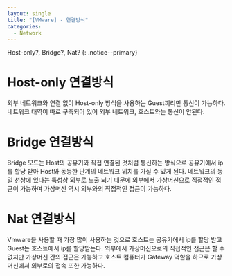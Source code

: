 ```yaml
---
layout: single
title: "[VMware] - 연결방식"
categories:
  - Network
---
```


Host-only?, Bridge?, Nat?
{: .notice--primary}

# Host-only 연결방식 
외부 네트워크와 연결 없이 Host-only 방식을 사용하는 Guest끼리만 통신이 가능하다. 
네트워크 대역이 따로 구축되어 있어 외부 네트워크, 호스트와는 통신이 안된다. 

# Bridge 연결방식 
Bridge 모드는 Host의 공유기와 직접 연결된 것처럼 통신하는 방식으로
공유기에서 ip를 할당 받아 Host와 동등한 단계의 네트워크 위치를 가질 수 있게 된다.
네트워크의 동일 선상에 있다는 특성상 외부로 노출 되기 때문에 외부에서 가상머신으로 직접적인 접근이 가능하며 가상머신 역시 외부와의 직접적인 접근이 가능하다.

# Nat 연결방식 
Vmware을 사용할 때 가장 많이 사용하는 것으로 
호스트는 공유기에서 ip를 할당 받고 Guest는 호스트에서 ip를 할당받는다. 
외부에서 가상머신으로의 직접적인 접근은 할 수 없지만 가상머신 간의 접근은 가능하고 호스트 컴퓨터가 Gateway 역할을 하므로 가상머신에서 외부로의 접속 또한 가능하다.